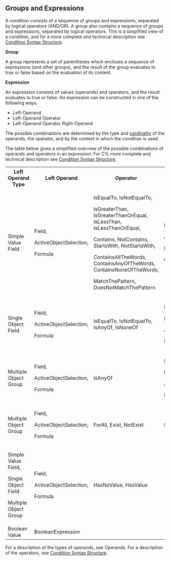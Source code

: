 ## Groups and Expressions

A condition consists of a sequence of groups and expressions, separated by logical operators (AND/OR). A group also contains a sequence of groups and expressions, separated by logical operators. This is a simplified view of a condition, and for a more complete and technical description see [Condition Syntax Structure](condition-syntax-structure.md).

**Group**

A group represents a set of parentheses which encloses a sequence of expressions (and other groups), and the result of the group evaluates to true or false based on the evaluation of its content.

**Expression**

An expression consists of values (operands) and operators, and the result evaluates to true or false. An expression can be constructed in one of the following ways.

*   Left-Operand
*   Left-Operand Operator
*   Left-Operand Operator Right-Operand

The possible combinations are determined by the type and [cardinality](../../../../terminology.md) of the operands, the operator, and by the context in which the condition is used.

The table below gives a simplified overview of the possible combinations of operands and operators in an expression. For C% more complete and technical description see [Condition Syntax Structure](condition-syntax-structure.md).

<table style="WIDTH: 100%">

<tbody>

<tr>

<th>Left Operand Type</th>

<th>Left Operand</th>

<th>Operator</th>

<th>Right Operand</th>

<th>Right Operand Type</th>

</tr>

<tr>

<td>Simple Value Field</td>

<td>

Field,

ActiveObjectSelection,

Formula

</td>

<td>

IsEqualTo, IsNotEqualTo,

IsGreaterThan, IsGreaterThanOrEqual, IsLessThan, IsLessThanOrEqual,

Contains, NotContains, StartsWith, NotStartsWith,

ContainsAllTheWords, ContainsAnyOfTheWords, ContainsNoneOfTheWords,

MatchThePattern, DoesNotMatchThePattern

</td>

<td>

Field,

ActiveObjectSelection,

Formula,

Constant

</td>

<td>

Simple Value Field,

Value

</td>

</tr>

<tr>

<td>Single Object Field</td>

<td>

Field,

ActiveObjectSelection,

Formula

</td>

<td>IsEqualTo, IsNotEqualTo, IsAnyOf, IsNoneOf</td>

<td>

Field,

Lookup,

ActiveObjectSelection,

Formula

</td>

<td>

Single Object Field,

Multiple Object Group

</td>

</tr>

<tr>

<td>Multiple Object Group</td>

<td>

Field,

ActiveObjectSelection,

Formula

</td>

<td>IsAnyOf</td>

<td>

Field,

Lookup,

ActiveObjectSelection,

Formula

</td>

<td>Multiple Object Group</td>

</tr>

<tr>

<td>Multiple Object Group</td>

<td>

Field,

ActiveObjectSelection,

Formula

</td>

<td>ForAll, Exist, NotExist</td>

<td>Expression</td>

<td>Expression</td>

</tr>

<tr>

<td>

Simple Value Field,

Single Object Field

Multiple Object Group

</td>

<td>

Field,

ActiveObjectSelection,

Formula

</td>

<td>HasNoValue, HasValue</td>

<td></td>

<td></td>

</tr>

<tr>

<td>Boolean Value</td>

<td>BooleanExpression</td>

<td></td>

<td></td>

<td></td>

</tr>

</tbody>

</table>

For a description of the types of operands, see Operands. For a description of the operators, see [Condition Syntax Structure](condition-syntax-structure.md).
